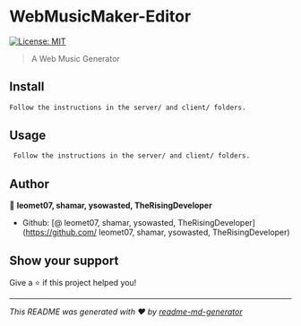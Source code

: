 # WebMusicMaker-Editor 
[![License: MIT](https://img.shields.io/badge/License-MIT-yellow.svg)](#)

> A Web Music Generator

## Install

```sh
Follow the instructions in the server/ and client/ folders. 
```

## Usage

```sh
 Follow the instructions in the server/ and client/ folders.
```

## Author

👤 **leomet07, shamar, ysowasted, TheRisingDeveloper**

* Github: [@ leomet07, shamar, ysowasted, TheRisingDeveloper](https://github.com/ leomet07, shamar, ysowasted, TheRisingDeveloper)

## Show your support

Give a ⭐️ if this project helped you!


***
_This README was generated with ❤️ by [readme-md-generator](https://github.com/kefranabg/readme-md-generator)_
